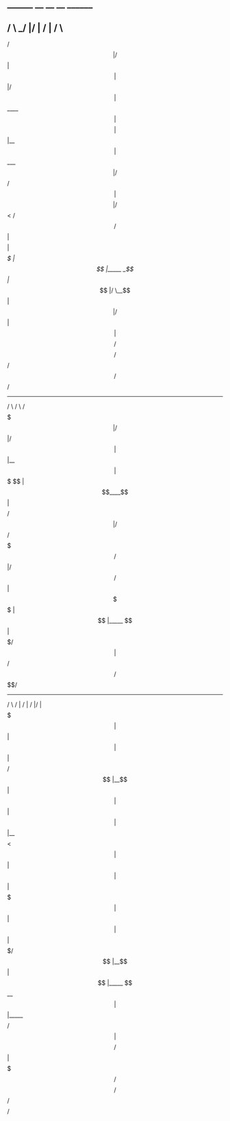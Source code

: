 ##  ______     __  __    __   ______
## /      \  _/  |/  |  /  | /      \
/$$$$$$  |/ $$ |$$ |  $$ |/$$$$$$  |
$$____$$ |$$$$ |$$ |__$$ |$$ ___$$ |
 /    $$/   $$ |$$    $$ |  /   $$<
/$$$$$$/    $$ |$$$$$$$$ | _$$$$$  |
$$ |_____  _$$ |_     $$ |/  \__$$ |
$$       |/ $$   |    $$ |$$    $$/
$$$$$$$$/ $$$$$$/     $$/  $$$$$$/



 _______    ______    ______
/       \  /      \  /      \
$$$$$$$  |/$$$$$$  |/$$$$$$  |
$$ |__$$ |$$$  \$$ |$$____$$ |
$$    $$/ $$$$  $$ | /    $$/
$$$$$$$/  $$ $$ $$ |/$$$$$$/
$$ |      $$ \$$$$ |$$ |_____
$$ |      $$   $$$/ $$       |
$$/        $$$$$$/  $$$$$$$$/



 _______   __        __    __  ________
/       \ /  |      /  |  /  |/        |
$$$$$$$  |$$ |      $$ |  $$ |$$$$$$$$/
$$ |__$$ |$$ |      $$ |  $$ |$$ |__
$$    $$< $$ |      $$ |  $$ |$$    |
$$$$$$$  |$$ |      $$ |  $$ |$$$$$/
$$ |__$$ |$$ |_____ $$ \__$$ |$$ |_____
$$    $$/ $$       |$$    $$/ $$       |
$$$$$$$/  $$$$$$$$/  $$$$$$/  $$$$$$$$/


                     
